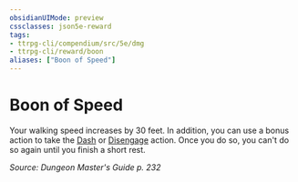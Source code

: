 ```yaml
---
obsidianUIMode: preview
cssclasses: json5e-reward
tags:
- ttrpg-cli/compendium/src/5e/dmg
- ttrpg-cli/reward/boon
aliases: ["Boon of Speed"]
---
```

# Boon of Speed

Your walking speed increases by 30 feet. In addition, you can use a bonus action to take the [Dash](/CLI/actions.md#Dash) or [Disengage](/CLI/actions.md#Disengage) action. Once you do so, you can't do so again until you finish a short rest.

*Source: Dungeon Master's Guide p. 232*